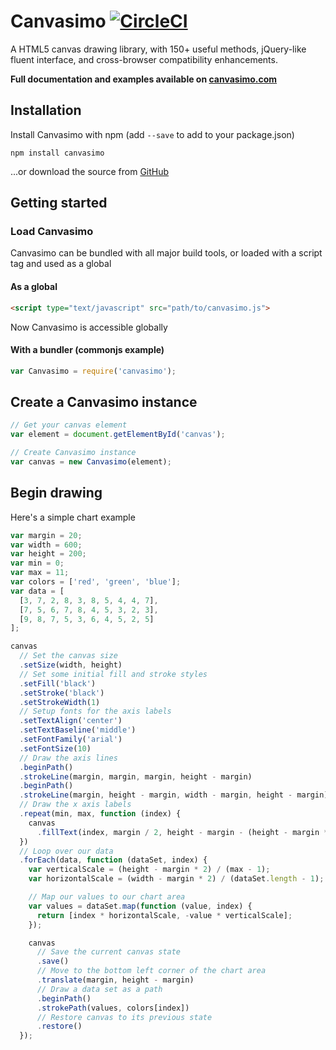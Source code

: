 # Canvasimo [![CircleCI](https://circleci.com/gh/JakeSidSmith/canvasimo/tree/master.svg?style=svg)](https://circleci.com/gh/JakeSidSmith/canvasimo/tree/master)

A HTML5 canvas drawing library, with 150+ useful methods, jQuery-like fluent interface, and cross-browser compatibility enhancements.

**Full documentation and examples available on [canvasimo.com](http://canvasimo.com)**

## Installation

Install Canvasimo with npm (add `--save` to add to your package.json)

```shell
npm install canvasimo
```

...or download the source from [GitHub](https://github.com/JakeSidSmith/canvasimo)

## Getting started

### Load Canvasimo

Canvasimo can be bundled with all major build tools, or loaded with a script tag and used as a global

#### As a global

```html
<script type="text/javascript" src="path/to/canvasimo.js">
```

Now Canvasimo is accessible globally

#### With a bundler (commonjs example)

```javascript
var Canvasimo = require('canvasimo');
```

## Create a Canvasimo instance

```javascript
// Get your canvas element
var element = document.getElementById('canvas');

// Create Canvasimo instance
var canvas = new Canvasimo(element);
```

## Begin drawing

Here's a simple chart example

```javascript
var margin = 20;
var width = 600;
var height = 200;
var min = 0;
var max = 11;
var colors = ['red', 'green', 'blue'];
var data = [
  [3, 7, 2, 8, 3, 8, 5, 4, 4, 7],
  [7, 5, 6, 7, 8, 4, 5, 3, 2, 3],
  [9, 8, 7, 5, 3, 6, 4, 5, 2, 5]
];

canvas
  // Set the canvas size
  .setSize(width, height)
  // Set some initial fill and stroke styles
  .setFill('black')
  .setStroke('black')
  .setStrokeWidth(1)
  // Setup fonts for the axis labels
  .setTextAlign('center')
  .setTextBaseline('middle')
  .setFontFamily('arial')
  .setFontSize(10)
  // Draw the axis lines
  .beginPath()
  .strokeLine(margin, margin, margin, height - margin)
  .beginPath()
  .strokeLine(margin, height - margin, width - margin, height - margin)
  // Draw the x axis labels
  .repeat(min, max, function (index) {
    canvas
      .fillText(index, margin / 2, height - margin - (height - margin * 2) / 10 * index)
  })
  // Loop over our data
  .forEach(data, function (dataSet, index) {
    var verticalScale = (height - margin * 2) / (max - 1);
    var horizontalScale = (width - margin * 2) / (dataSet.length - 1);

    // Map our values to our chart area
    var values = dataSet.map(function (value, index) {
      return [index * horizontalScale, -value * verticalScale];
    });

    canvas
      // Save the current canvas state
      .save()
      // Move to the bottom left corner of the chart area
      .translate(margin, height - margin)
      // Draw a data set as a path
      .beginPath()
      .strokePath(values, colors[index])
      // Restore canvas to its previous state
      .restore()
  });
```
